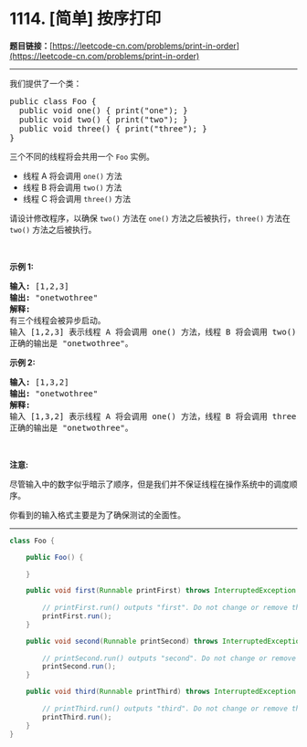 # 1114. [简单] 按序打印

**题目链接：**[https://leetcode-cn.com/problems/print-in-order](https://leetcode-cn.com/problems/print-in-order)

---

<div class="content__1Y2H">
 <div class="notranslate">
  <p>我们提供了一个类：</p> 
  <pre class="language-text">public class Foo {
&nbsp; public void one() { print("one"); }
&nbsp; public void two() { print("two"); }
&nbsp; public void three() { print("three"); }
}
</pre> 
  <p>三个不同的线程将会共用一个&nbsp;<code>Foo</code>&nbsp;实例。</p> 
  <ul> 
   <li>线程 A 将会调用 <code>one()</code> 方法</li> 
   <li>线程 B 将会调用&nbsp;<code>two()</code> 方法</li> 
   <li>线程 C 将会调用 <code>three()</code> 方法</li> 
  </ul> 
  <p>请设计修改程序，以确保 <code>two()</code> 方法在 <code>one()</code> 方法之后被执行，<code>three()</code> 方法在 <code>two()</code> 方法之后被执行。</p> 
  <p>&nbsp;</p> 
  <p><strong>示例 1:</strong></p> 
  <pre class="language-text"><strong>输入:</strong> [1,2,3]
<strong>输出:</strong> "onetwothree"
<strong>解释:</strong> 
有三个线程会被异步启动。
输入 [1,2,3] 表示线程 A 将会调用 one() 方法，线程 B 将会调用 two() 方法，线程 C 将会调用 three() 方法。
正确的输出是 "onetwothree"。
</pre> 
  <p><strong>示例 2:</strong></p> 
  <pre class="language-text"><strong>输入:</strong> [1,3,2]
<strong>输出:</strong> "onetwothree"
<strong>解释:</strong> 
输入 [1,3,2] 表示线程 A 将会调用 one() 方法，线程 B 将会调用 three() 方法，线程 C 将会调用 two() 方法。
正确的输出是 "onetwothree"。</pre> 
  <p>&nbsp;</p> 
  <p><strong>注意:</strong></p> 
  <p>尽管输入中的数字似乎暗示了顺序，但是我们并不保证线程在操作系统中的调度顺序。</p> 
  <p>你看到的输入格式主要是为了确保测试的全面性。</p> 
 </div>
</div>

---

```java
class Foo {

    public Foo() {
        
    }

    public void first(Runnable printFirst) throws InterruptedException {
        
        // printFirst.run() outputs "first". Do not change or remove this line.
        printFirst.run();
    }

    public void second(Runnable printSecond) throws InterruptedException {
        
        // printSecond.run() outputs "second". Do not change or remove this line.
        printSecond.run();
    }

    public void third(Runnable printThird) throws InterruptedException {
        
        // printThird.run() outputs "third". Do not change or remove this line.
        printThird.run();
    }
}
```
